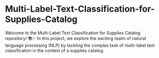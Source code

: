 # Multi-Label-Text-Classification-for-Supplies-Catalog
Welcome to the Multi-Label Text Classification for Supplies Catalog repository! 📚✨  In this project, we explore the exciting realm of natural language processing (NLP) by tackling the complex task of multi-label text classification in the context of a supplies catalog.
